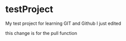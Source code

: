 # testProject
My test project for learning GIT and Github
I just edited

this change is for the pull function
